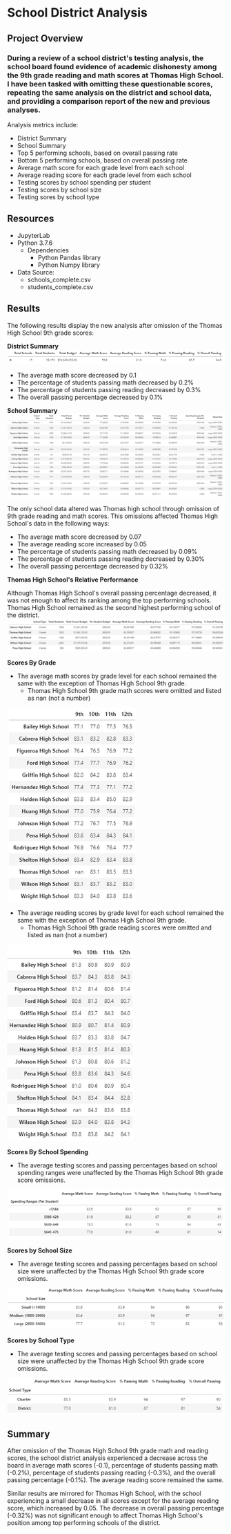 # School District Analysis 

## Project Overview
### During a review of a school district's testing analysis, the school board found evidence of academic dishonesty among the 9th grade reading and math scores at Thomas High School. I have been tasked with omitting these questionable scores, repeating the same analysis on the district and school data, and providing a comparison report of the new and previous analyses. 
Analysis metrics include:

- District Summary
- School Summary
- Top 5 performing schools, based on overall passing rate
- Bottom 5 performing schools, based on overall passing rate
- Average math score for each grade level from each school
- Average reading score for each grade level from each school
- Testing scores by school spending per student
- Testing scores by school size
- Testing sores by school type

## Resources
- JupyterLab
- Python 3.7.6
	- Dependencies
		- Python Pandas library
		- Python Numpy library
- Data Source:
	- schools_complete.csv
	- students_complete.csv

## Results
The following results display the new analysis after omission of the Thomas High School 9th grade scores:


**District Summary** 
![District_summary](Resources/District_Summary.PNG)


-  The average math score decreased by 0.1
-  The percentage of students passing math decreased by 0.2%
-  The percentage of students passing reading decreased by 0.3%
-  The overall passing percentage decreased by 0.1%


**School Summary**
![School Summary](Resources/Per_School_Summary.PNG)

The only school data altered was Thomas high school through omission of 9th grade reading and math scores. This omissions affected Thomas High School's data in the following ways:

- The average math score decreased by 0.07
- The average reading score increased by 0.05
- The percentage of students passing math decreased by 0.09%
- The percentage of students passing reading decreased by 0.30%
- The overall passing percentage decreased by 0.32%

**Thomas High School's Relative Performance**

Although Thomas High School's overall passing percentage decreased, it was not enough to affect its ranking among the top performing schools. Thomas High School remained as the second highest performing school of the district.
![top performing schools](Resources/Top_Schools.PNG)

**Scores By Grade**

- The average math scores by grade level for each school remained the same with the exception of Thomas High School 9th grade.
	- Thomas High School 9th grade math scores were omitted and listed as nan (not a number)
	
![math scores by grade](Resources/Math_Scores_by_Grade.PNG)

- The average reading scores by grade level for each school remained the same with the exception of Thomas High School 9th grade.
	- Thomas High School 9th grade reading scores were omitted and listed as nan (not a number)

![reading scores by grade](Resources/Reading_Scores_by_Grade.PNG)

**Scores By School Spending**

- The average testing scores and passing percentages based on school spending ranges were unaffected by the Thomas High School 9th grade score omissions.

![scores by school spending](Resources/Scores_by_School_Spending.PNG)


**Scores by School Size**

- The average testing scores and passing percentages based on school size were unaffected by the Thomas High School 9th grade score omissions.

![scores by school size](Resources/Scores_by_Size.PNG)

**Scores by School Type**

- The average testing scores and passing percentages based on school size were unaffected by the Thomas High School 9th grade score omissions.


![scores by school type](Resources/Scores_by_Type.PNG)


## Summary

After omission of the Thomas High School 9th grade math and reading scores, the school district analysis experienced a decrease across the board in average math scores (-0.1), percentage of students passing math (-0.2%), percentage of students passing reading (-0.3%), and the overall passing percentage (-0.1%). The average reading score remained the same.

Similar results are mirrored for Thomas High School, with the school experiencing a small decrease in all scores except for the average reading score, which increased by 0.05. The decrease in overall passing percentage (-0.32%) was not significant enough to affect Thomas High School's position among top performing schools of the district.  